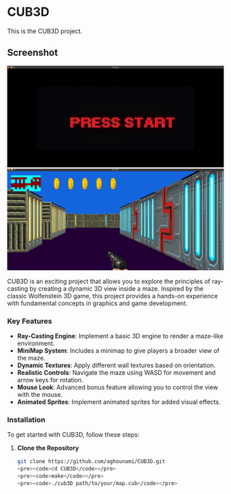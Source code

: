 # CUB3D

This is the CUB3D project.

## Screenshot

![Image 1](https://github.com/aghounami/CUB3D/raw/master/image1.png)
![Image 1](https://github.com/aghounami/CUB3D/raw/master/image2.png)


CUB3D is an exciting project that allows you to explore the principles of ray-casting by creating a dynamic 3D view inside a maze. Inspired by the classic Wolfenstein 3D game, this project provides a hands-on experience with fundamental concepts in graphics and game development.

### Key Features

- **Ray-Casting Engine**: Implement a basic 3D engine to render a maze-like environment.
- **MiniMap System**: Includes a minimap to give players a broader view of the maze.
- **Dynamic Textures**: Apply different wall textures based on orientation.
- **Realistic Controls**: Navigate the maze using WASD for movement and arrow keys for rotation.
- **Mouse Look**: Advanced bonus feature allowing you to control the view with the mouse.
- **Animated Sprites**: Implement animated sprites for added visual effects.

### Installation

To get started with CUB3D, follow these steps:

1. **Clone the Repository**

   ```bash
   git clone https://github.com/aghounami/CUB3D.git
   <pre><code>cd CUB3D</code></pre>
   <pre><code>make</code></pre>
   <pre><code>./cub3D path/to/your/map.cub</code></pre>
